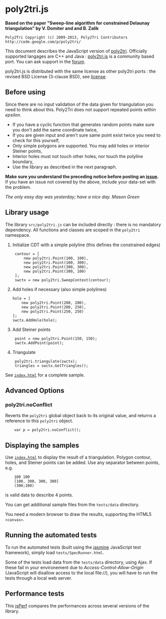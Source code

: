 
poly2tri.js
===========

**Based on the paper "Sweep-line algorithm for constrained Delaunay triangulation" by V. Domiter and and B. Zalik**

    Poly2Tri Copyright (c) 2009-2013, Poly2Tri Contributors
    http://code.google.com/p/poly2tri/

[poly2tri]: http://code.google.com/p/poly2tri/
[poly2tri.js]:https://code.google.com/p/poly2tri/source/checkout?repo=javascript
[forum]: https://groups.google.com/forum/?fromgroups#!forum/poly2tri
[issue]: https://code.google.com/p/poly2tri/issues/list
[license]: LICENSE.txt


This document describes the JavaScript version of [poly2tri]. 
Officially supported langages are C++ and Java : 
[poly2tri.js] is a community based port.
You can ask support in the [forum].


poly2tri.js is distributed with the same license as other poly2tri ports : 
the revised BSD License (3-clause BSD), see [license].


Before using
------------

Since there are no input validation of the data given for triangulation you need to think about this. Poly2Tri does not support repeated points within _epsilon_.

* If you have a cyclic function that generates random points make sure you
  don't  add the same coordinate twice,
* If you are given input and aren't sure same point exist twice you need to 
  check for this yourself,
* Only simple polygons are supported. You may add holes or interior Steiner
  points,
* Interior holes must not touch other holes, nor touch the polyline boundary,
* Use the library as described in the next paragraph.
 
**Make sure you understand the preceding notice before posting an [issue].**
If you have  an issue not covered by the above, include your data-set with the problem.
 
_The only easy day was yesterday; have a nice day. Mason Green_


Library usage
-------------

The library `src/poly2tri.js` can be included directly : 
there is no mandatory dependency.
All functions and classes are scoped in the `poly2tri` namespace.

1. Initialize CDT with a simple polyline 
   (this defines the constrained edges)

        contour = [
            new poly2tri.Point(100, 100), 
            new poly2tri.Point(100, 300), 
            new poly2tri.Point(300, 300), 
            new poly2tri.Point(300, 100)
        ];
        swctx = new poly2tri.SweepContext(contour);
               
2.  Add holes if necessary (also simple polylines)

        hole = [
            new poly2tri.Point(200, 200), 
            new poly2tri.Point(200, 250), 
            new poly2tri.Point(250, 250)
        ];  
        swctx.AddHole(hole);

3. Add Steiner points

        point = new poly2tri.Point(150, 150);
        swctx.AddPoint(point);

4. Triangulate

        poly2tri.triangulate(swctx);
        triangles = swctx.GetTriangles();

See [`index.html`](index.html) for a complete sample.


Advanced Options
----------------

### poly2tri.noConflict
Reverts the `poly2tri` global object back to its original value, 
and returns a reference to this `poly2tri` object.

        var p = poly2tri.noConflict();


Displaying the samples
----------------------

Use [`index.html`](index.html) to display the result of a triangulation.
Polygon contour, holes, and Steiner points can be added.
Use any separator between points, e.g.

        100 100
        [100, 300, 300, 300]
        (300;100)
is valid data to describe 4 points.

You can get additional sample files from the `tests/data` directory.

You need a modern browser to draw the results, supporting the HTML5 `<canvas>`.



Running the automated tests
---------------------------

To run the automated tests (built using the [jasmine](http://pivotal.github.com/jasmine/) JavaScript test framework), 
simply load `tests/SpecRunner.html`.

Some of the tests load data from the `tests/data` directory, using Ajax.
If these fail in your environement due to *Access-Control-Allow-Origin*
(JavaScript will disallow access to the local file://), you will 
have to run the tests through a local web server.


Performance tests
-----------------

This [jsPerf](http://jsperf.com/poly2tri) compares the performances 
across several versions of the library.

